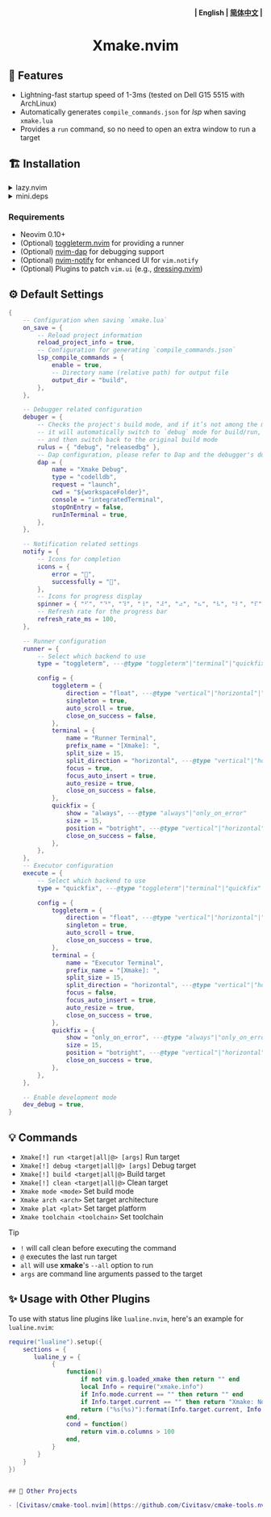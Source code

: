 <p align="right"> <b>| English | <a href="README_zh.md">简体中文</a> |</b> </p>

<h1 align="center">
  Xmake.nvim
</h1>

## 🎐 Features

- Lightning-fast startup speed of 1-3ms (tested on Dell G15 5515 with ArchLinux)
- Automatically generates `compile_commands.json` for _lsp_ when saving `xmake.lua`
- Provides a `run` command, so no need to open an extra window to run a target

## 🏗 Installation

<details>
  <summary>lazy.nvim</summary>

```lua
{
    "Mythos-404/xmake.nvim",
    version = "^3",
    lazy = true,
    event = "BufReadPost xmake.lua",
    config = true,
}
```

</details>

<details>
  <summary>mini.deps</summary>

```lua
add("Mythos-404/xmake.nvim")
```

</details>

### Requirements

- Neovim 0.10+
- (Optional) [toggleterm.nvim](https://github.com/akinsho/toggleterm.nvim) for providing a runner
- (Optional) [nvim-dap](https://github.com/mfussenegger/nvim-dap) for debugging support
- (Optional) [nvim-notify](https://github.com/rcarriga/nvim-notify) for enhanced UI for `vim.notify`
- (Optional) Plugins to patch `vim.ui` (e.g., [dressing.nvim](https://github.com/stevearc/dressing.nvim))

## ⚙️ Default Settings

```lua
{
    -- Configuration when saving `xmake.lua`
    on_save = {
        -- Reload project information
        reload_project_info = true,
        -- Configuration for generating `compile_commands.json`
        lsp_compile_commands = {
            enable = true,
            -- Directory name (relative path) for output file
            output_dir = "build",
        },
    },

    -- Debugger related configuration
    debuger = {
        -- Checks the project's build mode, and if it’s not among the modes below,
        -- it will automatically switch to `debug` mode for build/run,
        -- and then switch back to the original build mode
        rulus = { "debug", "releasedbg" },
        -- Dap configuration, please refer to Dap and the debugger's documentation
        dap = {
            name = "Xmake Debug",
            type = "codelldb",
            request = "launch",
            cwd = "${workspaceFolder}",
            console = "integratedTerminal",
            stopOnEntry = false,
            runInTerminal = true,
        },
    },

    -- Notification related settings
    notify = {
        -- Icons for completion
        icons = {
            error = "",
            successfully = "",
        },
        -- Icons for progress display
        spinner = { "⠋", "⠙", "⠹", "⠸", "⠼", "⠴", "⠦", "⠧", "⠇", "⠏" },
        -- Refresh rate for the progress bar
        refresh_rate_ms = 100,
    },

    -- Runner configuration
    runner = {
        -- Select which backend to use
        type = "toggleterm", ---@type "toggleterm"|"terminal"|"quickfix"

        config = {
            toggleterm = {
                direction = "float", ---@type "vertical"|"horizontal"|"tab"|"float"
                singleton = true,
                auto_scroll = true,
                close_on_success = false,
            },
            terminal = {
                name = "Runner Terminal",
                prefix_name = "[Xmake]: ",
                split_size = 15,
                split_direction = "horizontal", ---@type "vertical"|"horizontal"
                focus = true,
                focus_auto_insert = true,
                auto_resize = true,
                close_on_success = false,
            },
            quickfix = {
                show = "always", ---@type "always"|"only_on_error"
                size = 15,
                position = "botright", ---@type "vertical"|"horizontal"|"leftabove"|"aboveleft"|"rightbelow"|"belowright"|"topleft"|"botright"
                close_on_success = false,
            },
        },
    },
    -- Executor configuration
    execute = {
        -- Select which backend to use
        type = "quickfix", ---@type "toggleterm"|"terminal"|"quickfix"

        config = {
            toggleterm = {
                direction = "float", ---@type "vertical"|"horizontal"|"tab"|"float"
                singleton = true,
                auto_scroll = true,
                close_on_success = true,
            },
            terminal = {
                name = "Executor Terminal",
                prefix_name = "[Xmake]: ",
                split_size = 15,
                split_direction = "horizontal", ---@type "vertical"|"horizontal"
                focus = false,
                focus_auto_insert = true,
                auto_resize = true,
                close_on_success = true,
            },
            quickfix = {
                show = "only_on_error", ---@type "always"|"only_on_error"
                size = 15,
                position = "botright", ---@type "vertical"|"horizontal"|"leftabove"|"aboveleft"|"rightbelow"|"belowright"|"topleft"|"botright"
                close_on_success = true,
            },
        },
    },

    -- Enable development mode
    dev_debug = true,
}
```

## 💡 Commands

- `Xmake[!] run <target|all|@> [args]` Run target
- `Xmake[!] debug <target|all|@> [args]` Debug target
- `Xmake[!] build <target|all|@>` Build target
- `Xmake[!] clean <target|all|@>` Clean target
- `Xmake mode <mode>` Set build mode
- `Xmake arch <arch>` Set target architecture
- `Xmake plat <plat>` Set target platform
- `Xmake toolchain <toolchain>` Set toolchain

> [!Tip]
>
> - `!` will call clean before executing the command
> - `@` executes the last run target
> - `all` will use **xmake**'s `--all` option to run
> - `args` are command line arguments passed to the target

## ✨ Usage with Other Plugins

To use with status line plugins like `lualine.nvim`, here's an example for `lualine.nvim`:

```lua
require("lualine").setup({
    sections = {
       lualine_y = {
            {
                function()
                    if not vim.g.loaded_xmake then return "" end
                    local Info = require("xmake.info")
                    if Info.mode.current == "" then return "" end
                    if Info.target.current == "" then return "Xmake: Not Select Target" end
                    return ("%s(%s)"):format(Info.target.current, Info.mode.current)
                end,
                cond = function()
                    return vim.o.columns > 100
                end,
            }
        }
    }
})


## 🎉 Other Projects

- [Civitasv/cmake-tool.nvim](https://github.com/Civitasv/cmake-tools.nvim) Many thanks to this project for providing ideas
```
